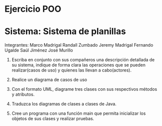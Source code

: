 # Ejercicio POO
# Sistema: Sistema de planillas
Integrantes:
Marco Madrigal
Randall Zumbado
Jeremy Madrigal
Fernando Ugalde
Saúl Jiménez
José Murillo

1. Escriba en conjunto con sus compañeros una descripción detallada de su sistema, indique de forma clara las operaciones que se pueden 
realizar(casos de uso) y quienes las llevan a cabo(actores).

2. Realice un diagrama de casos de uso

3. Con el formato UML, diagrame tres clases con sus respectivos métodos y atributos.

4. Traduzca los diagramas de clases a clases de Java.

5. Cree un programa con una función main que permita inicializar los objetos de sus clases y realizar pruebas.
